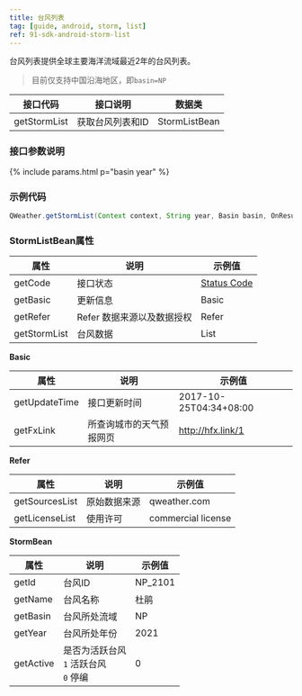 ```yaml
---
title: 台风列表
tag: [guide, android, storm, list]
ref: 91-sdk-android-storm-list
---
```


台风列表提供全球主要海洋流域最近2年的台风列表。

> 目前仅支持中国沿海地区，即`basin=NP`

| 接口代码| 接口说明          | 数据类  |
| -------- | ---------------- | ------- |
| getStormList| 获取台风列表和ID  | StormListBean |

### 接口参数说明

{% include params.html p="basin year" %}

### 示例代码

```java
QWeather.getStormList(Context context, String year, Basin basin, OnResultTropicalStormListListener listener);
```

### StormListBean属性

| 属性            | 说明     | 示例值                    |
| --------------- | -------- | ---------------------- |
| getCode         | 接口状态 | [Status Code](/docs/resource/status-code/)        |
| getBasic         | 更新信息 | Basic       |
| getRefer         | Refer 数据来源以及数据授权 | Refer  |
| getStormList | 台风数据 | List<StormBean> |


**Basic**

| 属性           | 说明         | 示例值             |
| -------------- | ------------ | ------------------ |
| getUpdateTime | 接口更新时间 | 2017-10-25T04:34+08:00      |
| getFxLink | 所查询城市的天气预报网页  | http://hfx.link/1 |

**Refer**

| 属性           | 说明         | 示例值             |
| -------------- | ------------ | ------------------ |
| getSourcesList | 原始数据来源 | qweather.com      |
| getLicenseList | 使用许可     | commercial license |


**StormBean**

| 属性         | 说明                                                                    | 示例值               |
| ------------ | ----------------------------------------------------- | -------------------- |
| getId      | 台风ID                               | NP_2101 |
| getName        | 台风名称                                      | 杜鹃           |
| getBasin       | 台风所处流域                              |    NP    |
| getYear       | 台风所处年份                              |    2021    |
| getActive       | 是否为活跃台风<br />`1` 活跃台风 <br /> `0` 停编                              |    0    |


